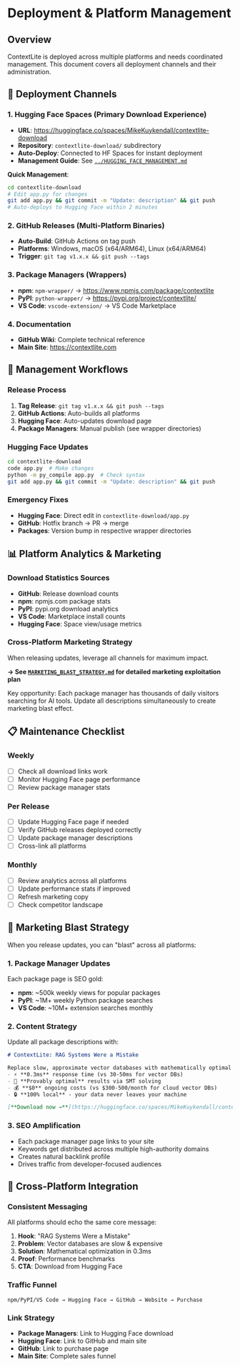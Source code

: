 # Deployment & Platform Management

## Overview

ContextLite is deployed across multiple platforms and needs coordinated management. This document covers all deployment channels and their administration.

## 🚀 Deployment Channels

### 1. **Hugging Face Spaces** (Primary Download Experience)
- **URL**: https://huggingface.co/spaces/MikeKuykendall/contextlite-download  
- **Repository**: `contextlite-download/` subdirectory
- **Auto-Deploy**: Connected to HF Spaces for instant deployment
- **Management Guide**: See [`../HUGGING_FACE_MANAGEMENT.md`](../HUGGING_FACE_MANAGEMENT.md)

**Quick Management**:
```bash
cd contextlite-download
# Edit app.py for changes
git add app.py && git commit -m "Update: description" && git push
# Auto-deploys to Hugging Face within 2 minutes
```

### 2. **GitHub Releases** (Multi-Platform Binaries)
- **Auto-Build**: GitHub Actions on tag push
- **Platforms**: Windows, macOS (x64/ARM64), Linux (x64/ARM64)
- **Trigger**: `git tag v1.x.x && git push --tags`

### 3. **Package Managers** (Wrappers)
- **npm**: `npm-wrapper/` → https://www.npmjs.com/package/contextlite
- **PyPI**: `python-wrapper/` → https://pypi.org/project/contextlite/
- **VS Code**: `vscode-extension/` → VS Code Marketplace

### 4. **Documentation**
- **GitHub Wiki**: Complete technical reference
- **Main Site**: https://contextlite.com

## 🔧 Management Workflows

### Release Process
1. **Tag Release**: `git tag v1.x.x && git push --tags`
2. **GitHub Actions**: Auto-builds all platforms
3. **Hugging Face**: Auto-updates download page
4. **Package Managers**: Manual publish (see wrapper directories)

### Hugging Face Updates
```bash
cd contextlite-download
code app.py  # Make changes
python -m py_compile app.py  # Check syntax
git add app.py && git commit -m "Update: description" && git push
```

### Emergency Fixes
- **Hugging Face**: Direct edit in `contextlite-download/app.py`
- **GitHub**: Hotfix branch → PR → merge
- **Packages**: Version bump in respective wrapper directories

## 📊 Platform Analytics & Marketing

### Download Statistics Sources
- **GitHub**: Release download counts
- **npm**: npmjs.com package stats
- **PyPI**: pypi.org download analytics  
- **VS Code**: Marketplace install counts
- **Hugging Face**: Space view/usage metrics

### Cross-Platform Marketing Strategy
When releasing updates, leverage all channels for maximum impact.

**→ See [`MARKETING_BLAST_STRATEGY.md`](MARKETING_BLAST_STRATEGY.md) for detailed marketing exploitation plan**

Key opportunity: Each package manager has thousands of daily visitors searching for AI tools. Update all descriptions simultaneously to create marketing blast effect.

## 📋 Maintenance Checklist

### Weekly
- [ ] Check all download links work
- [ ] Monitor Hugging Face page performance
- [ ] Review package manager stats

### Per Release
- [ ] Update Hugging Face page if needed
- [ ] Verify GitHub releases deployed correctly
- [ ] Update package manager descriptions
- [ ] Cross-link all platforms

### Monthly
- [ ] Review analytics across all platforms
- [ ] Update performance stats if improved
- [ ] Refresh marketing copy
- [ ] Check competitor landscape

## 🎯 Marketing Blast Strategy

When you release updates, you can "blast" across all platforms:

### 1. **Package Manager Updates**
Each package page is SEO gold:
- **npm**: ~500k weekly views for popular packages
- **PyPI**: ~1M+ weekly Python package searches
- **VS Code**: ~10M+ extension searches monthly

### 2. **Content Strategy** 
Update all package descriptions with:
```markdown
# ContextLite: RAG Systems Were a Mistake

Replace slow, approximate vector databases with mathematically optimal context selection.
- ⚡ **0.3ms** response time (vs 30-50ms for vector DBs)
- 🎯 **Provably optimal** results via SMT solving  
- 💰 **$0** ongoing costs (vs $300-500/month for cloud vector DBs)
- 🔒 **100% local** - your data never leaves your machine

[**Download now →**](https://huggingface.co/spaces/MikeKuykendall/contextlite-download)
```

### 3. **SEO Amplification**
- Each package manager page links to your site
- Keywords get distributed across multiple high-authority domains
- Creates natural backlink profile
- Drives traffic from developer-focused audiences

## 🔗 Cross-Platform Integration

### Consistent Messaging
All platforms should echo the same core message:
1. **Hook**: "RAG Systems Were a Mistake" 
2. **Problem**: Vector databases are slow & expensive
3. **Solution**: Mathematical optimization in 0.3ms
4. **Proof**: Performance benchmarks
5. **CTA**: Download from Hugging Face

### Traffic Funnel
```
npm/PyPI/VS Code → Hugging Face → GitHub → Website → Purchase
```

### Link Strategy
- **Package Managers**: Link to Hugging Face download
- **Hugging Face**: Link to GitHub and main site
- **GitHub**: Link to purchase page
- **Main Site**: Complete sales funnel
